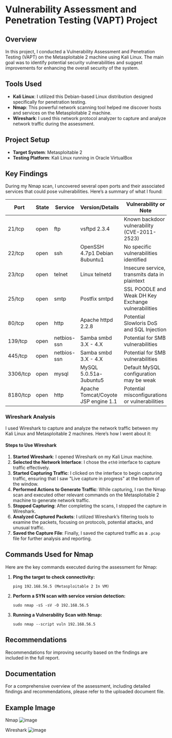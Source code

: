 # Vulnerability Assessment and Penetration Testing (VAPT) Project

## Overview

In this project, I conducted a Vulnerability Assessment and Penetration Testing (VAPT) on the Metasploitable 2 machine using Kali Linux. The main goal was to identify potential security vulnerabilities and suggest improvements for enhancing the overall security of the system.

## Tools Used

- **Kali Linux**: I utilized this Debian-based Linux distribution designed specifically for penetration testing.
- **Nmap**: This powerful network scanning tool helped me discover hosts and services on the Metasploitable 2 machine.
- **Wireshark**: I used this network protocol analyzer to capture and analyze network traffic during the assessment.

## Project Setup

- **Target System**: Metasploitable 2
- **Testing Platform**: Kali Linux running in Oracle VirtualBox

## Key Findings

During my Nmap scan, I uncovered several open ports and their associated services that could pose vulnerabilities. Here’s a summary of what I found:

| Port    | State  | Service         | Version/Details                                | Vulnerability or Note                            |
|---------|--------|-----------------|------------------------------------------------|--------------------------------------------------|
| 21/tcp  | open   | ftp             | vsftpd 2.3.4                                   | Known backdoor vulnerability (CVE-2011-2523)     |
| 22/tcp  | open   | ssh             | OpenSSH 4.7p1 Debian 8ubuntu1                   | No specific vulnerabilities identified           |
| 23/tcp  | open   | telnet          | Linux telnetd                                  | Insecure service, transmits data in plaintext    |
| 25/tcp  | open   | smtp            | Postfix smtpd                                  | SSL POODLE and Weak DH Key Exchange vulnerabilities |
| 80/tcp  | open   | http            | Apache httpd 2.2.8                             | Potential Slowloris DoS and SQL Injection        |
| 139/tcp | open   | netbios-ssn     | Samba smbd 3.X - 4.X                           | Potential for SMB vulnerabilities                |
| 445/tcp | open   | netbios-ssn     | Samba smbd 3.X - 4.X                           | Potential for SMB vulnerabilities                |
| 3306/tcp| open   | mysql           | MySQL 5.0.51a-3ubuntu5                         | Default MySQL configuration may be weak         |
| 8180/tcp| open   | http            | Apache Tomcat/Coyote JSP engine 1.1            | Potential misconfigurations or vulnerabilities  |

### Wireshark Analysis

I used Wireshark to capture and analyze the network traffic between my Kali Linux and Metasploitable 2 machines. Here’s how I went about it:

#### Steps to Use Wireshark

1. **Started Wireshark**: I opened Wireshark on my Kali Linux machine.
2. **Selected the Network Interface**: I chose the `eth0` interface to capture traffic effectively.
3. **Started Capturing Traffic**: I clicked on the interface to begin capturing traffic, ensuring that I saw "Live capture in progress" at the bottom of the window.
4. **Performed Actions to Generate Traffic**: While capturing, I ran the Nmap scan and executed other relevant commands on the Metasploitable 2 machine to generate network traffic.
5. **Stopped Capturing**: After completing the scans, I stopped the capture in Wireshark.
6. **Analyzed Captured Packets**: I utilized Wireshark’s filtering tools to examine the packets, focusing on protocols, potential attacks, and unusual traffic.
7. **Saved the Capture File**: Finally, I saved the captured traffic as a `.pcap` file for further analysis and reporting.


## Commands Used for Nmap

Here are the key commands executed during the assessment for Nmap:

1. **Ping the target to check connectivity:**
   ```
   ping 192.168.56.5 (Metasploitable 2 In VM)
   ```
2. **Perform a SYN scan with service version detection:**
   ```   
   sudo nmap -sS -sV -O 192.168.56.5
   ```
3. **Running a Vulnerability Scan with Nmap:**
   ```
   sudo nmap --script vuln 192.168.56.5
   ```

## Recommendations
Recommendations for improving security based on the findings are included in the full report.

## Documentation
For a comprehensive overview of the assessment, including detailed findings and recommendations, please refer to the uploaded document file.

## Example Image

Nmap
![image](https://github.com/user-attachments/assets/999cb045-2b51-4021-9b5d-af0d85e4737a)

Wireshark
![image](https://github.com/user-attachments/assets/fac7948d-7dd6-493f-a8a5-280927e4cca3)

